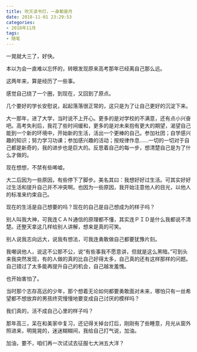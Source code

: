 ```yaml
---
title: 吹灭读书灯，一身都是月
date: 2018-11-01 23:29:53
categories:
- 2018年11月
tags:
- 随笔
---
```


一晃就大三了，好快。

<!--more-->

本以为会一直难以忘怀的，转眼发现原来高考那年已经离自己那么远。

这两年来，算是经历了一些事。

感觉自己绕了一个圈，到现在，又回到了原点。

几个要好的学长安慰说，起起落落很正常的，这只是为了让自己更好的沉淀下来。

大一那年，进了大学，当时说不上开心。更多的是对学校的不满意，还有点小兴奋吧。高考失利后，我花了些时间缓和，更多的是对未来抱有更大的期望，渴望自己能到一个新的环境中，开始新的生活，活出一个更棒的自己。参加社团；自学感兴趣的知识；努力学习功课；参加感兴趣的活动；按规律作息......一切的一切对于自己都是新奇的，我的进步也是巨大的。反思着自己的每一步，想清楚自己是为了什么才做的。

现在想想，不禁有些唏嘘。

大二后因为一些原因，有些停下了脚步。美名其曰：我想好好过生活。可其实好好过生活和提升自己并不冲突啊。也因为一些原因，我开始注意他人的目光，以他人的标准来约束自己。

现在的生活是自己想要的吗？现在的自己是自己想成为的样子吗？

别人叫我大神，可我连ＣＡＮ通信的原理都不懂，其实连ＰＩＤ是什么我都说不清楚。还整天拿这几样给别人讲解，想来是真的可笑。

别人说我志向远大，说我有想法，可我连勇敢做自己都要犹豫片刻。

我嘲讽他人，说这不公那不公，说“有些事我不愿意讲，但就是这么黑暗。”可到头来我突然发现，有的人做的真的比自己好得太多，自己真的还有这样那样的问题。自己错过了太多能再提升自己的机会，自己越发羞愧。

也开始害怕了。

当时那个志存高远的少年，那个想着无论如何都要勇敢面对未来，哪怕只有一丝希望都不想放弃的男孩终究慢慢地要变成自己讨厌的模样吗？

我们真的，活不成自己心里的样子吗？

那年高三，呆在和美家中复习，还记得关掉台灯后，刚刚有了些睡意，月光从窗外照进来，明晃晃的，迷迷糊糊间，我给自己打气说，加油。

加油，要不，咱们再一次试试去征服七大洲五大洋？